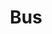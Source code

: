 ---
pid: LLA18
title: Bus
location_transcription: 
zipcode: 
outside_phl: 
neighborhood: 
age: '5'
age_range: "<6"
instagram: 
image_file_name: LLA_18.jpg
proposal_transcription: 
topic: Unknown
topic_summary: '0'
type: 
keywords_other: 
credit: Emma
image_labels: 
twitter: 
facebook: 
permalink: "/monuments/lla18/"
layout: item-page
---